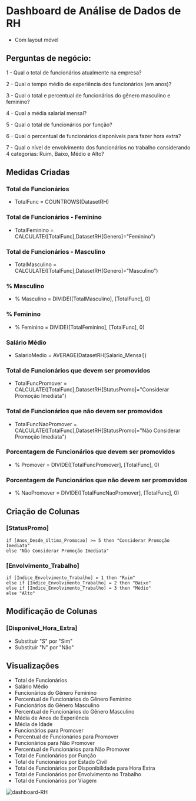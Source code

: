 # Dashboard de Análise de Dados de RH
- Com layout móvel


## Perguntas de negócio: 
 
1 - Qual o total de funcionários atualmente na empresa? 

2 - Qual o tempo médio de experiência dos funcionários (em anos)? 

3 - Qual o total e percentual de funcionários do gênero masculino e feminino? 

4 - Qual a média salarial mensal? 

5 - Qual o total de funcionários por função? 

6 - Qual o percentual de funcionários disponíveis para fazer hora extra? 

7 - Qual o nível de envolvimento dos funcionários no trabalho considerando 4 categorias: Ruim, Baixo, Médio e Alto? 


## Medidas Criadas

### Total de Funcionários
- TotalFunc = COUNTROWS(DatasetRH)

### Total de Funcionários - Feminino
- TotalFeminino = CALCULATE([TotalFunc],DatasetRH[Genero]="Feminino")

### Total de Funcionários - Masculino
- TotalMasculino = CALCULATE([TotalFunc],DatasetRH[Genero]="Masculino")

### % Masculino
- % Masculino = DIVIDE([TotalMasculino], [TotalFunc], 0) 

### % Feminino
- % Feminino = DIVIDE([TotalFeminino], [TotalFunc], 0)

### Salário Médio
- SalarioMedio = AVERAGE(DatasetRH[Salario_Mensal])

### Total de Funcionários que devem ser promovidos
- TotalFuncPromover = CALCULATE([TotalFunc],DatasetRH[StatusPromo]="Considerar Promoção Imediata")

### Total de Funcionários que não devem ser promovidos
- TotalFuncNaoPromover = CALCULATE([TotalFunc],DatasetRH[StatusPromo]="Não Considerar Promoção Imediata")

### Porcentagem de Funcionários que devem ser promovidos
- % Promover = DIVIDE([TotalFuncPromover], [TotalFunc], 0)

### Porcentagem de Funcionários que não devem ser promovidos
- % NaoPromover = DIVIDE([TotalFuncNaoPromover], [TotalFunc], 0)


## Criação de Colunas

### [StatusPromo]
~~~
if [Anos_Desde_Ultima_Promocao] >= 5 then "Considerar Promoção Imediata"
else "Não Considerar Promoção Imediata"
~~~

### [Envolvimento_Trabalho]
~~~
if [Indice_Envolvimento_Trabalho] = 1 then "Ruim"
else if [Indice_Envolvimento_Trabalho] = 2 then "Baixo"
else if [Indice_Envolvimento_Trabalho] = 3 then "Médio"
else "Alto"
~~~


## Modificação de Colunas

### [Disponivel_Hora_Extra]
- Substituir "S" por "Sim"
- Substituir "N" por "Não"

## Visualizações

- Total de Funcionários
- Salário Médio
- Funcionários do Gênero Feminino
- Percentual de Funcionários do Gênero Feminino
- Funcionários do Gênero Masculino
- Percentual de Funcionários do Gênero Masculino
- Média de Anos de Experiência
- Média de Idade
- Funcionários para Promover
- Percentual de Funcionários para Promover
- Funcionários para Não Promover
- Percentual de Funcionários para Não Promover
- Total de Funcionários por Função
- Total de Funcionários por Estado Civil
- Total de Funcionários por Disponibilidade para Hora Extra
- Total de Funcionários por Envolvimento no Trabalho
- Total de Funcionários por Viagem



![dashboard-RH](https://github.com/carolinari/PowerBI/assets/85963623/38e83f87-40ee-48ae-bf6e-5b5f2522ba62)
